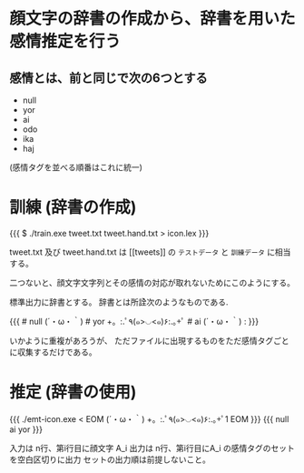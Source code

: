 # 顔文字の辞書の作成から、辞書を用いた感情推定を行う

## 感情とは、前と同じで次の6つとする

- null
- yor
- ai
- odo
- ika
- haj

(感情タグを並べる順番はこれに統一)

# 訓練 (辞書の作成)

{{{
$ ./train.exe tweet.txt tweet.hand.txt > icon.lex
}}}

tweet.txt 及び tweet.hand.txt は [[tweets]] の
`テストデータ` と `訓練データ` に相当する。

二つないと、顔文字文字列とその感情の対応が取れないためにこのようにする。

標準出力に辞書とする。
辞書とは所詮次のようなものである.

{{{
    # null
    (´・ω・｀)
    # yor
    +。:.ﾟ٩(๑>◡<๑)۶:.｡+ﾟ
    # ai
    (´・ω・｀)
        :
}}}

いかように重複があろうが、
ただファイルに出現するものをただ感情タグごとに収集するだけである。

# 推定 (辞書の使用)

{{{
    ./emt-icon.exe < EOM
    (´・ω・｀)
    +。:.ﾟ٩(๑>◡<๑)۶:.｡+ﾟ1
    EOM
}}}
{{{
    null ai
    yor
}}}

入力は n行、第i行目に顔文字 A_i
出力は n行、第i行目にA_i の感情タグのセットを空白区切りに出力
セットの出力順は前提しないこと。

